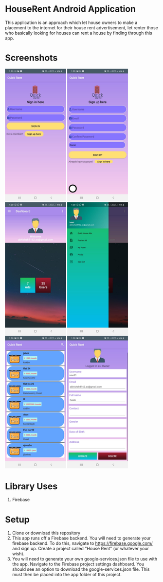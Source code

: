 # HouseRent Android Application

This application is an approach which let house owners to make a placement to the internet for their house rent advertisement, let renter those who basically looking for houses can rent a house by finding through this app.

# Screenshots

<img src="/doc/img1.jpeg" alt="phone image" width="200px" />
<img src="/doc/img2.jpeg" alt="phone image" width="200px" />
<img src="/doc/img3.jpeg" alt="phone image" width="200px" />
<img src="/doc/img4.jpeg" alt="phone image" width="200px" />
<img src="/doc/img5.jpeg" alt="phone image" width="200px" />
<img src="/doc/img6.jpeg" alt="phone image" width="200px" />

# Library Uses

1. Firebase

# Setup

1. Clone or download this repository
2. This app runs off a Firebase backend. You will need to generate your firebase backend. To do this, navigate to https://firebase.google.com/ and sign up. Create a project called 
"House Rent" (or whatever your wish).
3. You will need to generate your own google-services.json file to use with the app. Navigate to the Firebase project settings dashboard. You should see an option to download the 
google-services.json file. This must then be placed into the app folder of this project. 
